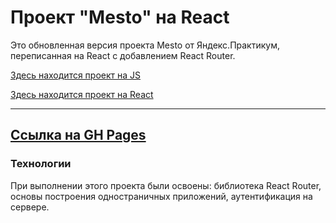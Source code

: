 # Проект "Mesto" на React

Это обновленная версия проекта Mesto от Яндекс.Практикум, переписанная на React с добавлением React Router.

[Здесь находится проект на JS](https://github.com/artemyizmaylov/mesto)

[Здесь находится проект на React](https://github.com/artemyizmaylov/mesto-react)


---

## [Ссылка на GH Pages](https://artemyizmaylov.github.io/react-mesto-auth/#/)

### Технологии

При выполнении этого проекта были освоены: библиотека React Router, основы построения одностраничных приложений, аутентификация на сервере.
